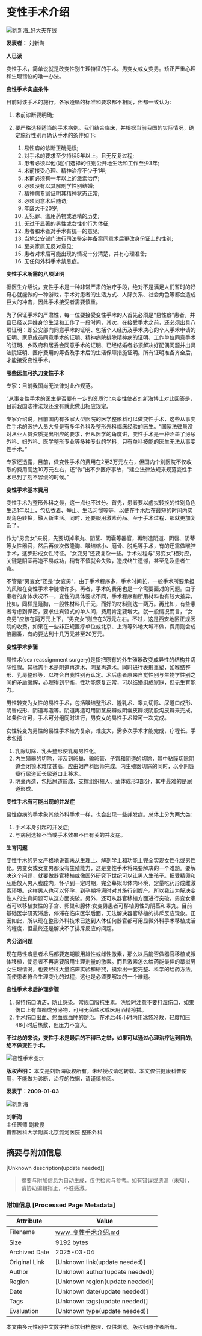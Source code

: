 # 变性手术介绍

![刘新海_好大夫在线](https://n4.hdfimg.com/g2/M00/01/3B/pIYBAFIlv3aAQEBAAAAIQoZfADY505_200_200_1.jpg?f41f)

**发表者：** 刘新海

**人已读**

变性手术，简单说就是改变性别生理特征的手术。男变女或女变男。矫正严重心理和生理错位的唯一办法。

**变性手术实施条件**

目前对该手术的施行，各家遵循的标准和要求都不相同，但都一致认为: 
1. 术前诊断要明确;
2. 要严格选择适当的手术病例。我们结合临床，并根据当前我国的实际情况，确定施行性别再确认手术的条件如下:

   1. 易性癖的诊断正确无误;
   2. 对手术的要求至少持续5年以上，且无反复过程;
   3. 患者必须以他(她)们选择的性别公开地生活和工作至少3年;
   4. 术前接受心理、精神治疗不少于1年;
   5. 术前必须有一年以上的激素治疗;
   6. 必须没有以其解剖学性别结婚;
   7. 精神病专家证明其精神状态正常;
   8. 必须同意术后随访;
   9. 年龄大于20岁;
   10. 无犯罪、滥用药物或酒精的历史;
   11. 无过于显著的男性或女性化行为体征;
   12. 患者和术者对手术有统一的意见;
   13. 当地公安部门进行司法鉴定并备案同意术后更改身份证上的性别;
   14. 至亲家属无反对意见;
   15. 患者对术后可能出现的情况十分清楚，并有心理准备;
   16. 无任何外科手术禁忌症。

**变性手术所需的八项证明**

据医生介绍说，变性手术是一种非常严肃的治疗手段，绝对不是满足人们暂时的好奇心就能做的一种游戏，手术对患者的生活方式、人际关系、社会角色等都会造成巨大的冲击，因此手术接受者需要慎重。

为了保证手术的严肃性，每一位要接受变性手术的人首先必须是“易性癖”患者，并且已经以异姓身份生活和工作了一段时间，其次，在接受手术之前，还必须出具八项证明：即公安部门同意手术的证明、包括个人经历及手术决心的个人手术申请的证明、家庭成员同意手术的证明、精神病院排除精神病的证明、工作单位同意手术的证明、乡政府和居委会同意手术的证明、已经结婚者必须解决好配偶问题并出具法院证明、医疗费用的筹备及手术后的生活保障措施证明。所有证明准备齐全后，才能接受变性手术。

**哪些医生可执刀变性手术**

专家：目前我国尚无法律对此作规范。

“从事变性手术的医生是否要有一定的资质?北京变性使者刘新海博士对此回答是，目前我国法律法规还没有就此做出相应规定。

专家介绍说，目前国内有多家大型医院的医学整形科可以做变性手术，这些从事变性手术的医护人员大多是有多年外科及整形外科临床经验的医生。“国家法律虽没对从业人员资质提出相应的要求，但从医学的角度讲，变性手术是一种涵盖了泌尿外科、妇外科、医学整形专业等多种专业的学科，只有单科技能的医生无法从事变性手术。”

专家还透露，目前，做变性手术的费用在2至3万元左右，但国内个别医院不仅收取的费用高达10万元左右，还“做”出不少医疗事故，“建立法律法规来规范变性手术已到了刻不容缓的时候。”

**变性手术基本费用**

变性手术为整形外科之最，这一点也不过分。首先，患者要以虚拟转换的性别角色生活1年以上，包括衣着、举止、生活习惯等等，以便在手术后在最短的时间内实现角色转换，融入新生活。同时，还要服用激素药品。至于手术过程，那就更加复杂了。

作为“男变女”来说，先要切掉睾丸、阴茎、阴囊等器官，再制造阴道、阴唇、阴蒂等女性器官，然后再依次做隆胸、喉结缩小、磨骨、脱毛等手术，有的还需做喉腔手术，逐步形成女性特征。“女变男”还要复杂一些。手术过程与“男变女”相对应，关键是阴茎再造不易成功，稍有不慎就会失败，造成终生遗憾，甚至危及患者生命。

不管是“男变女”还是“女变男”，由于手术程序多，手术时间长，一般手术所要承担的风险在变性手术中陡增许多。再者，手术的费用也是一个需要面对的问题。由于患者的身体状况不一，变性的具体要求不同，手术程序和所用材料也有较大差异。比如，同样是隆胸，一般性材料几千元，而好的材料则达一两万。再比如，有些患者考虑到保密，要求住宾馆式的单人间，费用肯定要增大。就一般情况而言，“女变男”应该在两万元上下，“男变女”则应在3万元左右。不过，这是西安地区正规医院的收费，如果在一些非正规医疗单位或北京、上海等外地大城市做，费用则会成倍翻番，有的要达到十几万元甚至20万元。

**变性手术步骤**

易性术(sex reassignment surgery)是指把原有的外生殖器改变成异性的结构并切除性腺。其标志手术是阴道再造术、阴茎再造术。同时进行表形重塑，如喉结整形、乳房整形等，以符合自我性别再认定。术后患者原来自觉性别与生物学性别之间的矛盾缓解，心理得到平衡，性功能恢复正常，可以结婚组成家庭，但无生育能力。

男性转变为女性的易性手术，包括喉结整形术、隆乳术、睾丸切除、尿道口成形、阴唇成形、阴道再造等。阴道再造可用阴茎皮瓣或阴囊皮瓣或阴股沟皮瓣来完成。如条件许可，手术可分组同时进行，男变女的易性手术常可一次完成。

女性转变为男性的易性手术较为复杂，难度大，需多次手术才能完成，疗程长。手术包括： 
1. 乳腺切除、乳头整形使乳房男性化。
2. 内生殖器的切除，涉及到卵巢、输卵管、子宫和阴道的切除，其中粘膜切除阴道全闭锁术难度甚高，应由妇产科医师完成。内生殖器切除的同时，以小阴唇瓣行尿道延长尿道口上移术。
3. 阴茎再造，包括尿道形成、支撑组织植入、茎体成形3部分，其中最难的是尿道形成。

**变性手术有可能出现的并发症**

易性癖病的手术象其他外科手术一样，也会出现一些并发症。总体上分为两大类: 
1. 手术本身引起的并发症; 
2. 与病例选择不当或手术效果不佳有关的并发症。

**生育问题**

变性手术的男女严格地说都未从生理上、解剖学上和功能上完全实现女性化或男性化。男变女或女变男都没有生殖能力，这是变性手术将来要解决的一个难题。要解决这个问题，就要做器官移植或像国外研究下世纪可以让男人生孩子。把受精卵和胚胎放入男人腹腔内，怀孕到一定时期，完全摹拟母体内环境，定量吃药形成雌激素环境。这样男人也可以怀孕，到孕期将满时对其施行剖腹产。所以我认为解决变性人的生育问题可从这方面突破。另外，还可从器官移植方面进行突破。男变女患者可以移植女性的子宫、卵巢和腺体;女变男患者可移植男性的阴茎和睾丸。目前基础医学研究滞后，停滞在临床医学后面，无法解决器官移植的排斥反应现象。正因如此，所以现在整形外科技术已达到人体任何器官都可用显微外科手术移植成活的程度，但最终还是解决不了排斥反应的问题。

**内分泌问题**

现在易性癖患者术后都要定期服用雄性或雌性激素，那么以后能否做器官移植或腺体移植，使患者不再需要服用生理剂量的激素。而且激素怎么给药能最佳的摹拟男女生理情况，也要经过大量临床实验和研究，摸索出一套完整、科学的给药方法。而使患者符合生理变化的过程，这也是必须要解决的一个难题。

**变性手术术后护理步骤**

1. 保持伤口清洁，防止感染。常规口服抗生素。洗脸时注意不要打湿伤口，如果伤口上有血痂或分泌物，可用无菌盐水或医用酒精擦拭。
2. 手术伤口出血、瘀血或血肿的防治。在术后48小时内用冰袋冷敷，轻度加压48小时后热敷，但压力不宜大。

**不过总的来说，变性手术是最后的不得已之举，如果可以通过心理治疗达到目的，绝不做变性手术。**

![变性手术图示](https://n2.hdfimg.com/g2/M00/15/F5/wKgBKFIMYAeAVhgaAAAMdRuNcCA783.gif?_ms_=3e4f)

**版权声明：** 本文是刘新海版权所有，未经授权请勿转载。本文仅供健康科普使用，不能做为诊断、治疗的依据，请谨慎参阅。

**发表于：2009-01-03** 

![刘新海](https://n4.hdfimg.com/g2/M00/01/3B/pIYBAFIlv3aAQEBAAAAIQoZfADY505_200_200_1.jpg?f41f)

**刘新海**  
主任医师 副教授  
首都医科大学附属北京潞河医院 整形外科
<!-- tcd_original_link https://www.haodf.com/neirong/wenzhang/34773.html -->


## 摘要与附加信息

<!-- tcd_abstract -->
[Unknown description(update needed)]
<!-- tcd_abstract_end -->

> 摘要与附加信息为自动生成，仅供检索与参考。如有错误或遗漏（未知），请协助编辑指正，不胜感激。

### 附加信息 [Processed Page Metadata]

| Attribute       | Value                                  |
|-----------------|----------------------------------------|
| Filename        | www_变性手术介绍.md                             |
| Size            | 9192 bytes                           |
| Archived Date   | 2025-03-04                             |
| Original Link   | [Unknown link(update needed)]                       |
| Author          | [Unknown author(update needed)]                               |
| Region          | [Unknown region(update needed)]                               |
| Date            | [Unknown date(update needed)]                                 |
| Tags            | [Unknown tags(update needed)]                                 |
| Evaluation            | [Unknown type(update needed)]                                 |
<!-- tcd_table_end -->

本文由多元性别中文数字档案馆归档整理，仅供浏览。版权归原作者所有。

